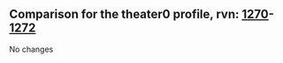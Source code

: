 ## Comparison for the theater0 profile, rvn: [1270](https://github.com/PRO100KatYT/FortniteProfileRevisions/tree/main/profiles/theater0/1270%20theater0.json)-[1272](https://github.com/PRO100KatYT/FortniteProfileRevisions/tree/main/profiles/theater0/1272%20theater0.json)

No changes
